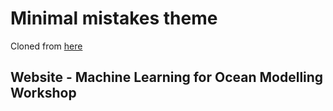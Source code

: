 # Minimal mistakes theme

Cloned from [here](https://github.com/mmistakes/mm-github-pages-starter)

## Website - Machine Learning for Ocean Modelling Workshop 
